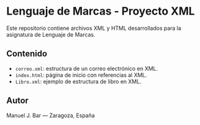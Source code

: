 # Lenguaje de Marcas - Proyecto XML

Este repositorio contiene archivos XML y HTML desarrollados para la asignatura de Lenguaje de Marcas.

## Contenido
- `correo.xml`: estructura de un correo electrónico en XML.
- `index.html`: página de inicio con referencias al XML.
- `Libro.xml`: ejemplo de estructura de libro en XML.

## Autor
Manuel J. Bar — Zaragoza, España
